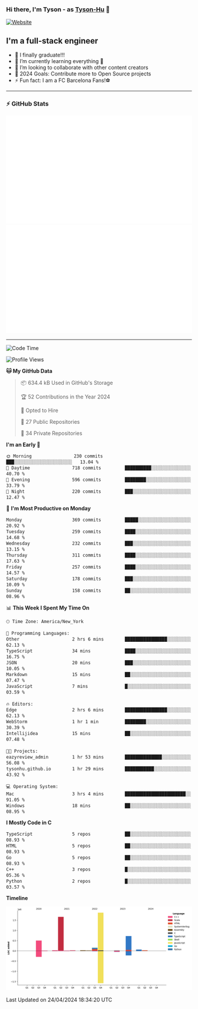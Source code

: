 ### Hi there, I'm Tyson - as [Tyson-Hu][website] 👋

[![Website](https://img.shields.io/website?label=Tianzhe.me&style=for-the-badge&url=https%3A%2F%2Ftianzhe.me)](https://tianzhe.me)


## I'm a full-stack engineer

- 🔭 I finally graduate!!!
- 🌱 I’m currently learning everything 🤣
- 👯 I’m looking to collaborate with other content creators
- 🥅 2024 Goals: Contribute more to Open Source projects
- ⚡ Fun fact: I am a FC Barcelona Fans!⚽️

---

### ⚡️ GitHub Stats
![](https://raw.githubusercontent.com/Tyson-Hu/github-stats-card/master/generated/overview.svg)
![](https://raw.githubusercontent.com/Tyson-Hu/github-stats-card/master/generated/languages.svg)

---

<!--START_SECTION:waka-->
![Code Time](http://img.shields.io/badge/Code%20Time-120%20hrs%2026%20mins-blue)

![Profile Views](http://img.shields.io/badge/Profile%20Views-0-blue)

**🐱 My GitHub Data** 

> 📦 634.4 kB Used in GitHub's Storage 
 > 
> 🏆 52 Contributions in the Year 2024
 > 
> 💼 Opted to Hire
 > 
> 📜 27 Public Repositories 
 > 
> 🔑 34 Private Repositories 
 > 
**I'm an Early 🐤** 

```text
🌞 Morning                230 commits         ███░░░░░░░░░░░░░░░░░░░░░░   13.04 % 
🌆 Daytime                718 commits         ██████████░░░░░░░░░░░░░░░   40.70 % 
🌃 Evening                596 commits         ████████░░░░░░░░░░░░░░░░░   33.79 % 
🌙 Night                  220 commits         ███░░░░░░░░░░░░░░░░░░░░░░   12.47 % 
```
📅 **I'm Most Productive on Monday** 

```text
Monday                   369 commits         █████░░░░░░░░░░░░░░░░░░░░   20.92 % 
Tuesday                  259 commits         ████░░░░░░░░░░░░░░░░░░░░░   14.68 % 
Wednesday                232 commits         ███░░░░░░░░░░░░░░░░░░░░░░   13.15 % 
Thursday                 311 commits         ████░░░░░░░░░░░░░░░░░░░░░   17.63 % 
Friday                   257 commits         ████░░░░░░░░░░░░░░░░░░░░░   14.57 % 
Saturday                 178 commits         ███░░░░░░░░░░░░░░░░░░░░░░   10.09 % 
Sunday                   158 commits         ██░░░░░░░░░░░░░░░░░░░░░░░   08.96 % 
```


📊 **This Week I Spent My Time On** 

```text
🕑︎ Time Zone: America/New_York

💬 Programming Languages: 
Other                    2 hrs 6 mins        ████████████████░░░░░░░░░   62.13 % 
TypeScript               34 mins             ████░░░░░░░░░░░░░░░░░░░░░   16.75 % 
JSON                     20 mins             ███░░░░░░░░░░░░░░░░░░░░░░   10.05 % 
Markdown                 15 mins             ██░░░░░░░░░░░░░░░░░░░░░░░   07.47 % 
JavaScript               7 mins              █░░░░░░░░░░░░░░░░░░░░░░░░   03.59 % 

🔥 Editors: 
Edge                     2 hrs 6 mins        ████████████████░░░░░░░░░   62.13 % 
WebStorm                 1 hr 1 min          ████████░░░░░░░░░░░░░░░░░   30.39 % 
Intellijidea             15 mins             ██░░░░░░░░░░░░░░░░░░░░░░░   07.48 % 

🐱‍💻 Projects: 
eazyreview_admin         1 hr 53 mins        ██████████████░░░░░░░░░░░   56.08 % 
tysonhu.github.io        1 hr 29 mins        ███████████░░░░░░░░░░░░░░   43.92 % 

💻 Operating System: 
Mac                      3 hrs 4 mins        ███████████████████████░░   91.05 % 
Windows                  18 mins             ██░░░░░░░░░░░░░░░░░░░░░░░   08.95 % 
```

**I Mostly Code in C** 

```text
TypeScript               5 repos             ██░░░░░░░░░░░░░░░░░░░░░░░   08.93 % 
HTML                     5 repos             ██░░░░░░░░░░░░░░░░░░░░░░░   08.93 % 
Go                       5 repos             ██░░░░░░░░░░░░░░░░░░░░░░░   08.93 % 
C++                      3 repos             █░░░░░░░░░░░░░░░░░░░░░░░░   05.36 % 
Python                   2 repos             █░░░░░░░░░░░░░░░░░░░░░░░░   03.57 % 
```



**Timeline**

![Lines of Code chart](https://raw.githubusercontent.com/Tyson-Hu/Tyson-Hu/main/assets/bar_graph.png)


 Last Updated on 24/04/2024 18:34:20 UTC
<!--END_SECTION:waka-->


[website]: https://github.com/Tyson-Hu
